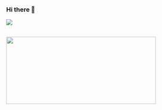 ### Hi there 👋
![](https://komarev.com/ghpvc/?username=rodgama)

<div align="left">
  </br>
  <div align="left">
    <img height="180em" width="400em" src="https://github-readme-stats.vercel.app/api/top-langs/?username=rodgama&layout=compact&langs_count=7&theme=panda"/>
    </div>
</div>
</br>
<!--
**RodGama/rodgama** is a ✨ _special_ ✨ repository because its `README.md` (this file) appears on your GitHub profile.

Here are some ideas to get you started:

- 🔭 I’m currently working on ...
- 🌱 I’m currently learning ...
- 👯 I’m looking to collaborate on ...
- 🤔 I’m looking for help with ...
- 💬 Ask me about ...
- 📫 How to reach me: ...
- 😄 Pronouns: ...
- ⚡ Fun fact: ...
-->
